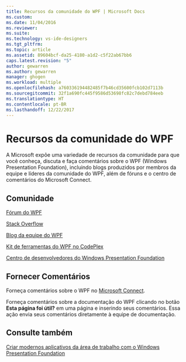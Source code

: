 ```yaml
---
title: Recursos da comunidade do WPF | Microsoft Docs
ms.custom: 
ms.date: 11/04/2016
ms.reviewer: 
ms.suite: 
ms.technology: vs-ide-designers
ms.tgt_pltfrm: 
ms.topic: article
ms.assetid: 89604bcf-da25-4180-a1d2-c5f22ab67bb6
caps.latest.revision: "5"
author: gewarren
ms.author: gewarren
manager: ghogen
ms.workload: multiple
ms.openlocfilehash: a760336194482485f7b46cd35600fcb102d7113b
ms.sourcegitcommit: 32f1a690fc445f9586d53698fc82c7debd784eeb
ms.translationtype: HT
ms.contentlocale: pt-BR
ms.lasthandoff: 12/22/2017
---
```

# <a name="wpf-community-resources"></a>Recursos da comunidade do WPF
A Microsoft expõe uma variedade de recursos da comunidade para que você conheça, discuta e faça comentários sobre o WPF (Windows Presentation Foundation), incluindo blogs produzidos por membros da equipe e líderes da comunidade do WPF, além de fóruns e o centro de comentários do Microsoft Connect.  
  
## <a name="community"></a>Comunidade  
 [Fórum do WPF](http://go.microsoft.com/fwlink/?LinkId=187440)  
  
 [Stack Overflow](http://stackoverflow.com/questions/tagged/wpf)  
  
 [Blog da equipe do WPF](http://blogs.msdn.com/b/wpf/)  
  
 [Kit de ferramentas do WPF no CodePlex](http://wpf.codeplex.com/)  
  
 [Centro de desenvolvedores do Windows Presentation Foundation](https://www.visualstudio.com/features/wpf-vs)  
  
## <a name="provide-feedback"></a>Fornecer Comentários  
 Forneça comentários sobre o WPF no [Microsoft Connect](https://connect.microsoft.com/VisualStudio/Feedback).  
  
 Forneça comentários sobre a documentação do WPF clicando no botão **Esta página foi útil?** em uma página e inserindo seus comentários. Essa ação envia seus comentários diretamente à equipe de documentação.  
  
## <a name="see-also"></a>Consulte também  
 [Criar modernos aplicativos da área de trabalho com o Windows Presentation Foundation](../designers/create-modern-desktop-applications-with-windows-presentation-foundation.md)